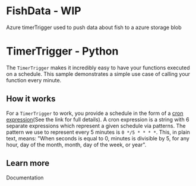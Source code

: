 # FishData - WIP
Azure timerTrigger used to push data about fish to a azure storage blob

# TimerTrigger - Python

The `TimerTrigger` makes it incredibly easy to have your functions executed on a schedule. This sample demonstrates a simple use case of calling your function every minute.

## How it works

For a `TimerTrigger` to work, you provide a schedule in the form of a [cron expression](https://en.wikipedia.org/wiki/Cron#CRON_expression)(See the link for full details). A cron expression is a string with 6 separate expressions which represent a given schedule via patterns. The pattern we use to represent every 5 minutes is `0 */5 * * * *`. This, in plain text, means: "When seconds is equal to 0, minutes is divisible by 5, for any hour, day of the month, month, day of the week, or year".

## Learn more

<TODO> Documentation
